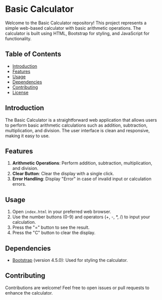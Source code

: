 # Basic Calculator

Welcome to the Basic Calculator repository! This project represents a simple web-based calculator with basic arithmetic operations. The calculator is built using HTML, Bootstrap for styling, and JavaScript for functionality.

## Table of Contents
- [Introduction](#introduction)
- [Features](#features)
- [Usage](#usage)
- [Dependencies](#dependencies)
- [Contributing](#contributing)
- [License](#license)

## Introduction

The Basic Calculator is a straightforward web application that allows users to perform basic arithmetic calculations such as addition, subtraction, multiplication, and division. The user interface is clean and responsive, making it easy to use.

## Features

1. **Arithmetic Operations**: Perform addition, subtraction, multiplication, and division.
2. **Clear Button**: Clear the display with a single click.
3. **Error Handling**: Display "Error" in case of invalid input or calculation errors.

## Usage

1. Open `index.html` in your preferred web browser.
2. Use the number buttons (0-9) and operators (+, -, *, /) to input your calculation.
3. Press the "=" button to see the result.
4. Press the "C" button to clear the display.

## Dependencies

- [Bootstrap](https://getbootstrap.com/) (version 4.5.0): Used for styling the calculator.

## Contributing

Contributions are welcome! Feel free to open issues or pull requests to enhance the calculator.

